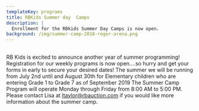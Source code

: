 ```yaml
---
templateKey: programs
title: RBKids Summer day  Camps
description: |
  Enrollment for the RBkids Summer Day Camps is now open.
background: /img/summer-camp-2018-roger-arena.png
---
```

## 

RB Kids is excited to announce another year of summer programming!
 Registration for our weekly programs is now open….so hurry and get your
 forms in early to secure your desired dates!
The  summer we will be running from July 2nd until and August 30th for
Elementary children who are entering Grade 1 to Grade 7 as of September 2019 The Summer Camp Program will operate Monday through Friday from 8:00 AM to 5:00 PM.  Please contact Lisa at ltaylor@rbauction.com  if you would like  more information about the summer camp.

